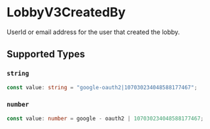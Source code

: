 # LobbyV3CreatedBy

UserId or email address for the user that created the lobby.


## Supported Types

### `string`

```typescript
const value: string = "google-oauth2|107030234048588177467";
```

### `number`

```typescript
const value: number = google - oauth2 | 107030234048588177467;
```

